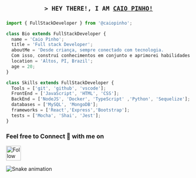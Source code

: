 
<h3 align="center">
        <samp>&gt; HEY THERE!, I AM
                <b><a target="_blank" href="https://www.linkedin.com/in/caio-pinho-a3959b238/">CAIO PINHO! </a></b>
        </samp>
</h3>

###
```js
import { FullStackDeveloper } from '@caiopinho';

class Bio extends FullStackDeveloper {
  name = 'Caio Pinho';
  title = 'Full stack Developer';
  aboutMe = 'Desde criança, sempre conectado com tecnologia.
  Com isso, construí conhecimentos em conjunto e aprimorei habilidades práticas.';
  location = 'Altos, PI, Brazil';
  age = 20;
}

class Skills extends FullStackDeveloper {
  Tools = ['git', 'github', 'vscode'];
  FrontEnd = ['JavaScript', 'HTML', 'CSS'];
  BackEnd = ['NodeJS', 'Docker', 'TypeScript' ,'Python', 'Sequelize'];
  databases = ['MySQL', 'MongoDB'];
  frameworks = ['React','Express','Bootstrap'];
  tests = ['Mocha', 'Shai', 'Jest'];
}
```
###

<h3>Feel free to Connect 👥 with me on</h3>
<div>
<a href="https://www.linkedin.com/in/caio-pinho-a3959b238/" target="_blank">
<img src="https://raw.githubusercontent.com/Raymo111/Raymo111/master/socials/linkedin.png" height="40em" align="center" alt="Follow caiopinho on LinkedIn" title="Follow caiopinho on LinkedIn"/>
</a>
</div>

 
  ![Snake animation](https://github.com/caiocrf/caiocrf/blob/output/github-contribution-grid-snake.svg)
  
 
